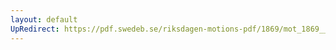 ```yaml
---
layout: default
UpRedirect: https://pdf.swedeb.se/riksdagen-motions-pdf/1869/mot_1869__ak__00241.pdf
---
```

